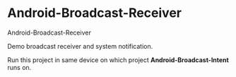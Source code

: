 # Android-Broadcast-Receiver
Android-Broadcast-Receiver

Demo broadcast receiver and system notification.

Run this project in same device on which project **Android-Broadcast-Intent** runs on.
